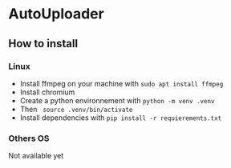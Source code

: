 # AutoUploader

## How to install

### Linux 

- Install ffmpeg on your machine with ``` sudo apt install ffmpeg ```
- Install chromium
- Create a python environnement with ``` python -m venv .venv ```
- Then ``` source .venv/bin/activate```
- Install dependencies with ``` pip install -r requierements.txt ```

### Others OS
Not available yet